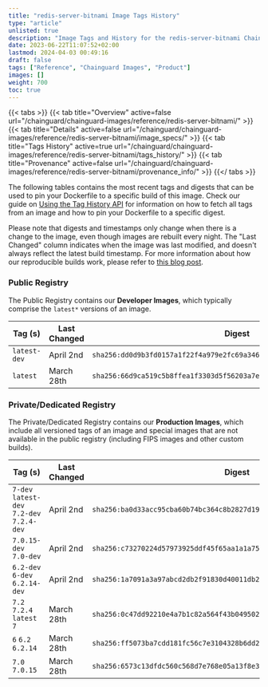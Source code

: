 ```yaml
---
title: "redis-server-bitnami Image Tags History"
type: "article"
unlisted: true
description: "Image Tags and History for the redis-server-bitnami Chainguard Image"
date: 2023-06-22T11:07:52+02:00
lastmod: 2024-04-03 00:49:16
draft: false
tags: ["Reference", "Chainguard Images", "Product"]
images: []
weight: 700
toc: true
---
```


{{< tabs >}}
{{< tab title="Overview" active=false url="/chainguard/chainguard-images/reference/redis-server-bitnami/" >}}
{{< tab title="Details" active=false url="/chainguard/chainguard-images/reference/redis-server-bitnami/image_specs/" >}}
{{< tab title="Tags History" active=true url="/chainguard/chainguard-images/reference/redis-server-bitnami/tags_history/" >}}
{{< tab title="Provenance" active=false url="/chainguard/chainguard-images/reference/redis-server-bitnami/provenance_info/" >}}
{{</ tabs >}}

The following tables contains the most recent tags and digests that can be used to pin your Dockerfile to a specific build of this image. Check our guide on [Using the Tag History API](/chainguard/chainguard-images/using-the-tag-history-api/) for information on how to fetch all tags from an image and how to pin your Dockerfile to a specific digest.

Please note that digests and timestamps only change when there is a change to the image, even though images are rebuilt every night. The "Last Changed" column indicates when the image was last modified, and doesn't always reflect the latest build timestamp. For more information about how our reproducible builds work, please refer to [this blog post](https://www.chainguard.dev/unchained/reproducing-chainguards-reproducible-image-builds).

### Public Registry
The Public Registry contains our **Developer Images**, which typically comprise the `latest*` versions of an image.

| Tag (s)       | Last Changed | Digest                                                                    |
|---------------|--------------|---------------------------------------------------------------------------|
|  `latest-dev` | April 2nd    | `sha256:dd0d9b3fd0157a1f22f4a979e2fc69a34625e4a611d1c46c47b8436d69ef0774` |
|  `latest`     | March 28th   | `sha256:66d9ca519c5b8ffea1f3303d5f56203a7e403f73146044ea1cd890ee1aed3d28` |


### Private/Dedicated Registry
The Private/Dedicated Registry contains our **Production Images**, which include all versioned tags of an image and special images that are not available in the public registry (including FIPS images and other custom builds).

| Tag (s)                                     | Last Changed | Digest                                                                    |
|---------------------------------------------|--------------|---------------------------------------------------------------------------|
|  `7-dev` `latest-dev` `7.2-dev` `7.2.4-dev` | April 2nd    | `sha256:ba0d33acc95cba60b74bc364c8b2827d19a95897d67922cf8d2b6f1139317caa` |
|  `7.0.15-dev` `7.0-dev`                     | April 2nd    | `sha256:c73270224d57973925ddf45f65aa1a1a759c99c7130d333f8ea044afa584953f` |
|  `6.2-dev` `6-dev` `6.2.14-dev`             | April 2nd    | `sha256:1a7091a3a97abcd2db2f91830d40011db2669bcc70963de16f9b1baff2c77e5f` |
|  `7.2` `7.2.4` `latest` `7`                 | March 28th   | `sha256:0c47dd92210e4a7b1c82a564f43b0495020a9cdd136574a6b38cd990461a4a61` |
|  `6` `6.2` `6.2.14`                         | March 28th   | `sha256:ff5073ba7cdd181fc56c7e3104328b6dd29c58fccdcb2cb3e5cf0b5acb3dadb2` |
|  `7.0` `7.0.15`                             | March 28th   | `sha256:6573c13dfdc560c568d7e768e05a13f8e3854645955300d18e4379294c112f1a` |

